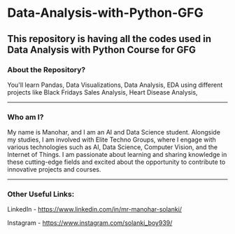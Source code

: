 # Data-Analysis-with-Python-GFG
This repository is having all the codes used in Data Analysis with Python Course for GFG
-----
### About the Repository?

You'll learn Pandas, Data Visualizations, Data Analysis, EDA using different projects like Black Fridays Sales Analysis, Heart Disease Analysis, 

-----

### Who am I?

My name is Manohar, and I am an AI and Data Science student. Alongside my studies, I am involved with Elite Techno Groups, where I engage with various technologies such as AI, Data Science, Computer Vision, and the Internet of Things. I am passionate about learning and sharing knowledge in these cutting-edge fields and excited about the opportunity to contribute to innovative projects and courses.

-----

### Other Useful Links:

LinkedIn - https://www.linkedin.com/in/mr-manohar-solanki/

Instagram - https://www.instagram.com/solanki_boy939/
